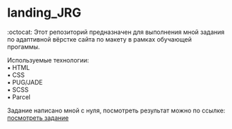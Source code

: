 # landing_JRG  

:octocat: Этот репозиторий предназначен для выполнения мной задания
по адаптивной вёрстке сайта по макету в рамках обучающей прогаммы.

Используемые технологии:  
:black_small_square: HTML  
:black_small_square: CSS  
:black_small_square: PUG/JADE  
:black_small_square: SCSS  
:black_small_square: Parcel  

Задание написано мной с нуля,
посмотреть результат можно по ссылке: [посмотреть задание](https://deryugina.github.io/landing_JRG/html/)
